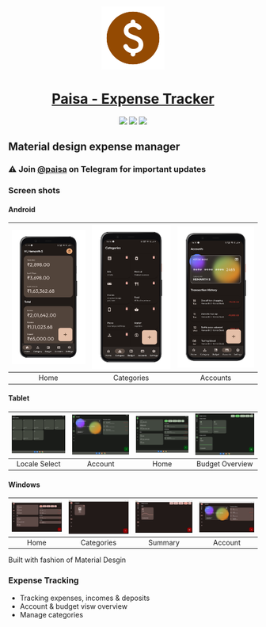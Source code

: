 <p align="center">
  <a href="https://retromusic.app">
    <img src="assets\images\icon.png" height="128">
    <h1 align="center">Paisa - Expense Tracker</h1>
  </a>
</p>
<p align="center">
 <a href="https://github.com/h4h13/paisa" style="text-decoration:none" area-label="flutter">
    <img src="https://img.shields.io/badge/Platform-Flutter-blue">
  </a>

   <a href="https://play.google.com/store/apps/details?id=dev.hemanths.paisa" style="text-decoration:none" area-label="flutter">
    <img src="https://img.shields.io/badge/Download-Google%20Play-green">
  </a>
  <a href="https://github.com/h4h13/paisa" style="text-decoration:none" area-label="flutter">
    <img src="https://img.shields.io/badge/Version-1.5.0%2B10-orange">
  </a>
</p>
<p  align="center">
    <h2> Material design expense manager</h2>
</p>

### ⚠ Join [@paisa](https://t.me/app_paisa) on Telegram for important updates

### Screen shots

#### Android

| <img src="paisa-images/1642589160039.png" width="200"/> | <img src="paisa-images/1642589316445.png" width="200"/> | <img src="paisa-images/1642589351674.png" width="200"/> |
| :-----------------------------------------------------: | :-----------------------------------------------------: | :-----------------------------------------------------: |
|                          Home                           |                       Categories                        |                        Accounts                         |

#### Tablet

| <img src="paisa-images/tablet.png" width="200"/> | <img src="paisa-images/tablet_1.png" width="200"/> | <img src="paisa-images/tablet_2.png" width="200"/> |<img src="paisa-images/tablet_3.png" width="200"/> |
| :-----------------------------------------------------: | :-----------------------------------------------------: | :-----------------------------------------------------: | :-----------------------------------------------------: |
|                          Locale Select                           |                       Account                        |                        Home                         |  Budget Overview                         |

#### Windows

| <img src="paisa-images/windows-1.jpg" width="200"/> | <img src="paisa-images/windows-2.jpg" width="200"/> | <img src="paisa-images/windows-3.jpg" width="200"/> | <img src="paisa-images/windows-5.jpg" width="200"/> |
| :-------------------------------------------------: | :-------------------------------------------------: | :-------------------------------------------------: | :-------------------------------------------------: |
|                        Home                         |                     Categories                      |                       Summary                       |                       Account                       |

Built with fashion of Material Desgin

### Expense Tracking

- Tracking expenses, incomes & deposits
- Account & budget visw overview
- Manage categories
